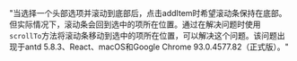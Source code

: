 "当选择一个头部选项并滚动到底部后，点击addItem时希望滚动条保持在底部。但实际情况下，滚动条会回到选中的项所在位置。通过在解决问题时使用`scrollTo`方法将滚动条移动到选中的项所在位置，可以解决这个问题。该问题出现于antd 5.8.3、React、macOS和Google Chrome 93.0.4577.82（正式版）。"
